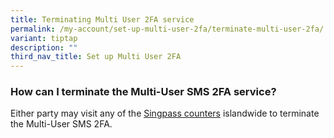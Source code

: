 ```yaml
---
title: Terminating Multi User 2FA service
permalink: /my-account/set-up-multi-user-2fa/terminate-multi-user-2fa/
variant: tiptap
description: ""
third_nav_title: Set up Multi User 2FA
---
```

<h3>How can I terminate the Multi-User SMS 2FA service?</h3>
<p>Either party may visit any of the <a href="http://go.gov.sg/singpass-counters" rel="noopener" target="_blank"><u>Singpass counters</u></a> islandwide
to terminate the Multi-User SMS 2FA.</p>